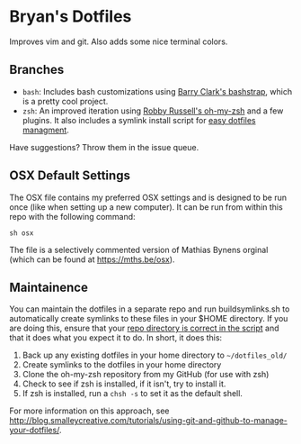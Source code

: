 # Bryan's Dotfiles

Improves vim and git. Also adds some nice terminal colors.

## Branches

* `bash`: Includes bash customizations using [Barry Clark's bashstrap](https://github.com/barryclark/bashstrap), which is a pretty cool project.
* `zsh`: An improved iteration using [Robby Russell's oh-my-zsh](https://github.com/robbyrussell/oh-my-zsh) and a few plugins. It also includes a symlink install script for [easy dotfiles managment](http://blog.smalleycreative.com/tutorials/using-git-and-github-to-manage-your-dotfiles/).

Have suggestions? Throw them in the issue queue.

## OSX Default Settings

The OSX file contains my preferred OSX settings and is designed to be run once (like when setting up a new computer). It can be run from within this repo with the following command:

    sh osx

The file is a selectively commented version of Mathias Bynens orginal (which can be found at https://mths.be/osx).

## Maintainence

You can maintain the dotfiles in a separate repo and run buildsymlinks.sh to automatically create symlinks to these files in your $HOME directory. If you are doing this, ensure that your [repo directory is correct in the script](https://github.com/bryanbraun/dotfiles/blob/zsh/buildsymlinks.sh#L9) and that it does what you expect it to do. In short, it does this:

1. Back up any existing dotfiles in your home directory to ``~/dotfiles_old/``
2. Create symlinks to the dotfiles in your home directory
3. Clone the oh-my-zsh repository from my GitHub (for use with zsh)
4. Check to see if zsh is installed, if it isn't, try to install it.
5. If zsh is installed, run a `chsh -s` to set it as the default shell.

For more information on this approach, see http://blog.smalleycreative.com/tutorials/using-git-and-github-to-manage-your-dotfiles/.
